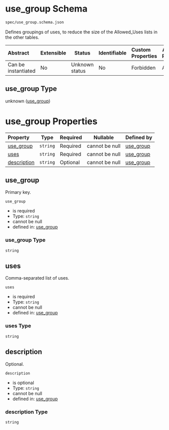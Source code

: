 # use_group Schema

```txt
spec/use_group.schema.json
```

Defines groupings of uses, to reduce the size of the Allowed_Uses lists in the other tables.


| Abstract            | Extensible | Status         | Identifiable | Custom Properties | Additional Properties | Access Restrictions | Defined In                                                                      |
| :------------------ | ---------- | -------------- | ------------ | :---------------- | --------------------- | ------------------- | ------------------------------------------------------------------------------- |
| Can be instantiated | No         | Unknown status | No           | Forbidden         | Allowed               | none                | [use_group.schema.json](../../out/use_group.schema.json "open original schema") |

## use_group Type

unknown ([use_group](use_group.md))

# use_group Properties

| Property                    | Type     | Required | Nullable       | Defined by                                                                                            |
| :-------------------------- | -------- | -------- | -------------- | :---------------------------------------------------------------------------------------------------- |
| [use_group](#use_group)     | `string` | Required | cannot be null | [use_group](use_group-properties-use_group.md "spec/use_group.schema.json#/properties/use_group")     |
| [uses](#uses)               | `string` | Required | cannot be null | [use_group](use_group-properties-uses.md "spec/use_group.schema.json#/properties/uses")               |
| [description](#description) | `string` | Optional | cannot be null | [use_group](use_group-properties-description.md "spec/use_group.schema.json#/properties/description") |

## use_group

Primary key.


`use_group`

-   is required
-   Type: `string`
-   cannot be null
-   defined in: [use_group](use_group-properties-use_group.md "spec/use_group.schema.json#/properties/use_group")

### use_group Type

`string`

## uses

Comma-separated list of uses.


`uses`

-   is required
-   Type: `string`
-   cannot be null
-   defined in: [use_group](use_group-properties-uses.md "spec/use_group.schema.json#/properties/uses")

### uses Type

`string`

## description

Optional.


`description`

-   is optional
-   Type: `string`
-   cannot be null
-   defined in: [use_group](use_group-properties-description.md "spec/use_group.schema.json#/properties/description")

### description Type

`string`
